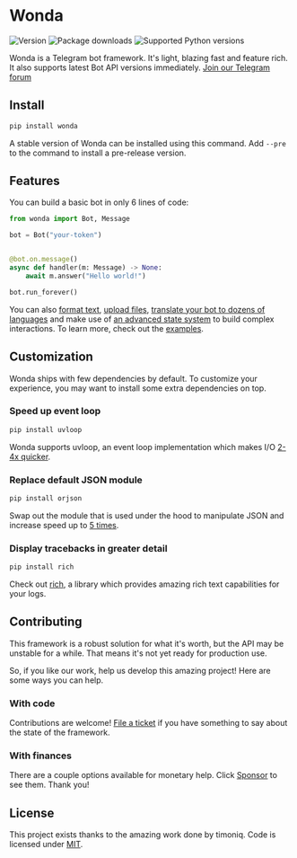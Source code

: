 # Wonda

[//]: # "Links"
[examples]: examples/
[format text]: examples/text_styling_example.py
[upload files]: examples/file_upload_example.py
[an advanced state system]: examples/use_state_manager.py
[translate your bot to dozens of languages]: examples/internationalization_example.py

[//]: # "Badges"
![Version](https://img.shields.io/pypi/v/wonda?label=version&style=flat-square)
![Package downloads](https://img.shields.io/pypi/dw/wonda?label=downloads&style=flat-square)
![Supported Python versions](https://img.shields.io/pypi/pyversions/wonda?label=supported%20python%20versions&style=flat-square)

Wonda is a Telegram bot framework. It's light, blazing fast and feature rich. It also supports latest Bot API versions immediately. [Join our Telegram forum](https://t.me/wndrgrm)

## Install

```bash
pip install wonda
```

A stable version of Wonda can be installed using this command. Add `--pre` to the command to install a pre-release version.

## Features

You can build a basic bot in only 6 lines of code:

```python
from wonda import Bot, Message

bot = Bot("your-token")


@bot.on.message()
async def handler(m: Message) -> None:
    await m.answer("Hello world!")

bot.run_forever()
```

You can also [format text], [upload files], [translate your bot to dozens of languages] and make use of [an advanced state system] to build complex interactions. To learn more, check out the [examples].

## Customization

Wonda ships with few dependencies by default. To customize your experience, you may want to install some extra dependencies on top.

### Speed up event loop

```bash
pip install uvloop
```

Wonda supports uvloop, an event loop implementation which makes I/O [2-4x quicker](https://github.com/magicstack/uvloop#performance).

### Replace default JSON module

```bash
pip install orjson
```

Swap out the module that is used under the hood to manipulate JSON and increase speed up to [5 times](https://github.com/ijl/orjson#performance).

### Display tracebacks in greater detail

```bash
pip install rich
```

Check out [rich](https://github.com/textualize/rich), a library which provides amazing rich text capabilities for your logs.

## Contributing

This framework is a robust solution for what it's worth, but the API may be unstable for a while. That means it's not yet ready for production use.

So, if you like our work, help us develop this amazing project! Here are some ways you can help.

### With code

Contributions are welcome! [File a ticket](https://github.com/wondergram-org/wonda/issues) if you have something to say about the state of the framework.

### With finances

There are a couple options available for monetary help. Click [Sponsor](https://boosty.to/geo_madness) to see them. Thank you!

## License

This project exists thanks to the amazing work done by timoniq. Code is licensed under [MIT](LICENSE).
